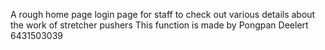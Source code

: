 A rough home page login page for staff to check out various details about the work of stretcher pushers
This function is made by Pongpan Deelert 6431503039